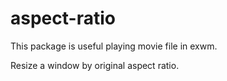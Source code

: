 # aspect-ratio

This package is useful playing movie file in exwm.

Resize a window by original aspect ratio.